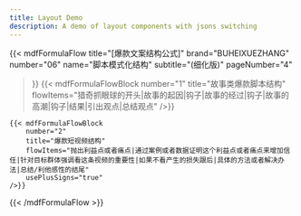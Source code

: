 ```yaml
---
title: Layout Demo
description: A demo of layout components with jsons switching
---
```


{{< mdfFormulaFlow
    title="[爆款文案结构公式]"
    brand="BUHEIXUEZHANG"
    number="06"
    name="脚本模式化结构"
    subtitle="(细化版)"
    pageNumber="4"
>}}
    {{< mdfFormulaFlowBlock
        number="1"
        title="故事类爆款脚本结构"
        flowItems="猎奇抓眼球的开头|故事的起因|钩子|故事的经过|钩子|故事的高潮|钩子|结果|引出观点|总结观点"
    />}}
    
    {{< mdfFormulaFlowBlock
        number="2"
        title="爆款短视频结构"
        flowItems="抛出利益点或者痛点|通过案例或者数据证明这个利益点或者痛点来增加信任|针对目标群体强调看这条视频的重要性|如果不看产生的损失跟后|具体的方法或者解决办法|总结/利他感性的结尾"
        usePlusSigns="true"
    />}}
{{< /mdfFormulaFlow >}}

